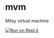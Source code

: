 # mvm
Mitsy virtual machine

[![Run on Repl.it](https://repl.it/badge/github/haltosan/mvm-current)](https://repl.it/github/haltosan/mvm-current)
